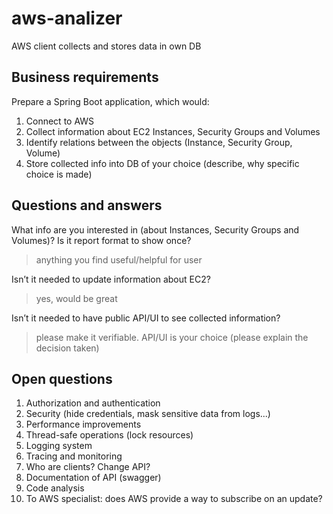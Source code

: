# aws-analizer
AWS client collects and stores data in own DB

## Business requirements
Prepare a Spring Boot application, which would:
1. Connect to AWS
2. Collect information about EC2 Instances, Security Groups and Volumes
3. Identify relations between the objects (Instance, Security Group, Volume)
4. Store collected info into DB of your choice (describe, why specific choice is made)

## Questions and answers
What info are you interested in (about Instances, Security Groups and Volumes)? Is it report format to show once?
> anything you find useful/helpful for user

Isn’t it needed to update information about EC2?
> yes, would be great

Isn’t it needed to have public API/UI to see collected information?
> please make it verifiable. API/UI is your choice (please explain the decision taken)  

## Open questions

1. Authorization and authentication
2. Security (hide credentials, mask sensitive data from logs...)
3. Performance improvements
4. Thread-safe operations (lock resources)
5. Logging system
6. Tracing and monitoring
4. Who are clients? Change API?
4. Documentation of API (swagger)
5. Code analysis
1. To AWS specialist: does AWS provide a way to subscribe on an update?
